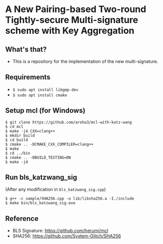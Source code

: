 # A New Pairing-based Two-round Tightly-secure Multi-signature scheme with Key Aggregation

## What's that?

- This is a repository for the implementation of the new multi-signature.

## Requirements

- `$ sudo apt install libgmp-dev`
- `$ sudo apt install cmake`

## Setup mcl (for Windows)

```
$ git clone https://github.com/aroha3/mcl-with-katz-wang
$ cd mcl
$ make -j4 CXX=clang++
$ mkdir build
$ cd build
$ cmake .. -DCMAKE_CXX_COMPILER=clang++
$ make
$ cd ../bin
$ cmake .. -DBUILD_TESTING=ON
$ make -j4
```
## Run bls_katzwang_sig

(After any modification in `bls_katzwang_sig.cpp`)
```
$ g++ -c sample/SHA256.cpp -o lib/libsha256.a -I./include
$ make bin/bls_katzwang_sig.exe
```
## Reference

- BLS Signature: https://github.com/herumi/mcl
- SHA256: https://github.com/System-Glitch/SHA256
